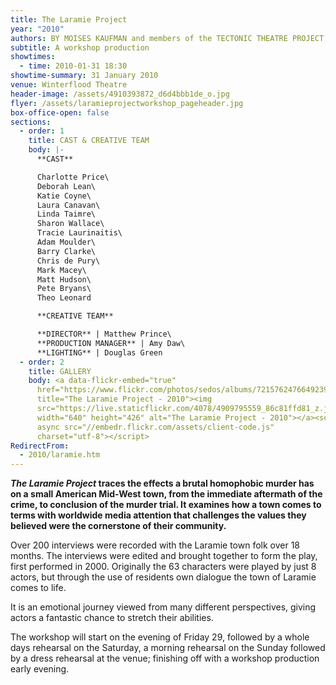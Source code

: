 ```yaml
---
title: The Laramie Project
year: "2010"
authors: BY MOISES KAUFMAN and members of the TECTONIC THEATRE PROJECT
subtitle: A workshop production
showtimes:
  - time: 2010-01-31 18:30
showtime-summary: 31 January 2010
venue: Winterflood Theatre
header-image: /assets/4910393872_d6d4bbb1de_o.jpg
flyer: /assets/laramieprojectworkshop_pageheader.jpg
box-office-open: false
sections:
  - order: 1
    title: CAST & CREATIVE TEAM
    body: |-
      **CAST**

      Charlotte Price\
      Deborah Lean\
      Katie Coyne\
      Laura Canavan\
      Linda Taimre\
      Sharon Wallace\
      Tracie Laurinaitis\
      Adam Moulder\
      Barry Clarke\
      Chris de Pury\
      Mark Macey\
      Matt Hudson\
      Pete Bryans\
      Theo Leonard

      **CREATIVE TEAM**

      **DIRECTOR** | Matthew Prince\
      **PRODUCTION MANAGER** | Amy Daw\
      **LIGHTING** | Douglas Green
  - order: 2
    title: GALLERY
    body: <a data-flickr-embed="true"
      href="https://www.flickr.com/photos/sedos/albums/72157624766492394"
      title="The Laramie Project - 2010"><img
      src="https://live.staticflickr.com/4078/4909795559_86c81ffd81_z.jpg"
      width="640" height="426" alt="The Laramie Project - 2010"></a><script
      async src="//embedr.flickr.com/assets/client-code.js"
      charset="utf-8"></script>
RedirectFrom:
  - 2010/laramie.htm
---
```

***The Laramie Project* traces the effects a brutal homophobic murder has on a small American Mid-West town, from the immediate aftermath of the crime, to conclusion of the murder trial. It examines how a town comes to terms with worldwide media attention that challenges the values they believed were the cornerstone of their community.**

Over 200 interviews were recorded with the Laramie town folk over 18 months. The interviews were edited and brought together to form the play, first performed in 2000. Originally the 63 characters were played by just 8 actors, but through the use of residents own dialogue the town of Laramie comes to life.

It is an emotional journey viewed from many different perspectives, giving actors a fantastic chance to stretch their abilities.

The workshop will start on the evening of Friday 29, followed by a whole days rehearsal on the Saturday, a morning rehearsal on the Sunday followed by a dress rehearsal at the venue; finishing off with a workshop production early evening.